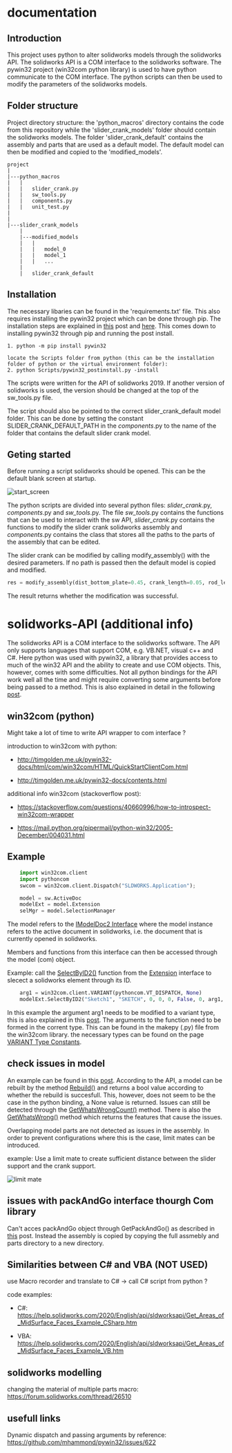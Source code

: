 # documentation

## Introduction
This project uses python to alter solidworks models through the solidworks API. The solidworks API is a COM interface to the solidworks software. The pywin32 project (win32com python library) is used to have python communicate to the COM interface. The python scripts can then be used to modify the parameters of the solidworks models.

## Folder structure
Project directory structure: the 'python_macros' directory contains the code from this repository while the 'slider_crank_models' folder should contain the solidworks models. The folder 'slider_crank_default' contains the assembly and parts that are used as a default model. The default model can then be modified and copied to the 'modified_models'.

```
project
|
|---python_macros
|   |
|   |   slider_crank.py
|   |   sw_tools.py
|   |   components.py
|   |   unit_test.py
|
|
|---slider_crank_models
    |
    |---modified_models
    |   |
    |   |   model_0
    |   |   model_1
    |   |   ...
    |
    |   slider_crank_default

```

## Installation
The necessary libaries can be found in the 'requirements.txt' file. This also requires installing the pywin32 project which can be done through pip. The installation steps are explained in [this](https://superuser.com/questions/609447/how-to-install-the-win32com-python-library) post and [here](https://github.com/mhammond/pywin32). This comes down to installing pywin32 through pip and running the post install.

```
1. python -m pip install pywin32

locate the Scripts folder from python (this can be the installation folder of python or the virtual environment folder):
2. python Scripts/pywin32_postinstall.py -install
```

The scripts were written for the API of solidworks 2019. If another version of solidworks is used, the version should be changed at the top of the sw_tools.py file.

The script should also be pointed to the correct slider_crank_default model folder. This can be done by setting the constant SLIDER_CRANK_DEFAULT_PATH in the *components*.py to the name of the folder that contains the default slider crank model.

## Geting started

Before running a script solidworks should be opened. This can be the default blank screen at startup.

![start_screen](./img/sw_starting_screen.PNG)

The python scripts are divided into several python files: *slider_crank*.py, *components*.py and *sw_tools*.py. The file *sw_tools*.py contains the functions that can be used to interact with the sw API, *slider_crank*.py contains the functions to modify the slider crank solidworks assembly and *components*.py contains the class that stores all the paths to the parts of the assembly that can be edited.

The slider crank can be modified by calling modify_assembly() with the desired parameters. If no path is passed then the default model is copied and modified.

```python
res = modify_assembly(dist_bottom_plate=0.45, crank_length=0.05, rod_length=0.3, path_model=None)
```

The result returns whether the modification was successful.

# solidworks-API (additional info)

The solidworks API is a COM interface to the solidworks software. The API only supports languages that support COM, e.g. VB.NET, visual c++ and C#. Here python was used with pywin32, a library that provides access to much of the win32 API and the ability to create and use COM objects. This, however, comes with some difficulties. Not all python bindings for the API work well all the time and might require converting some arguments before being passed to a method. This is also explained in detail in the following [post](http://joshuaredstone.blogspot.com/2015/02/solidworks-macros-via-python.html).


## win32com (python)

Might take a lot of time to write API wrapper to com interface ?

introduction to win32com with python: 

- http://timgolden.me.uk/pywin32-docs/html/com/win32com/HTML/QuickStartClientCom.html

- http://timgolden.me.uk/pywin32-docs/contents.html

additional info win32com (stackoverflow post):
- https://stackoverflow.com/questions/40660996/how-to-introspect-win32com-wrapper

- https://mail.python.org/pipermail/python-win32/2005-December/004031.html


## Example

```python
    import win32com.client
    import pythoncom
    swcom = win32com.client.Dispatch("SLDWORKS.Application");

    model = sw.ActiveDoc
    modelExt = model.Extension
    selMgr = model.SelectionManager
```

The model refers to the [IModelDoc2 Interface](http://help.solidworks.com/2019/english/api/sldworksapi/SolidWorks.Interop.sldworks~SolidWorks.Interop.sldworks.IModelDoc2.html) where the model instance refers to the active document in solidworks, i.e. the document that is currently opened in solidworks.

Members and functions from this interface can then be accessed through the model (com) object.

Example: call the [SelectByID2()](http://help.solidworks.com/2014/english/api/sldworksapi/solidworks.interop.sldworks~solidworks.interop.sldworks.imodeldocextension~selectbyid2.html) function from the [Extension](http://help.solidworks.com/2019/english/api/sldworksapi/SolidWorks.Interop.sldworks~SolidWorks.Interop.sldworks.IModelDoc2~Extension.html) interface to slecect a solidworks element through its ID.

```python
    arg1 = win32com.client.VARIANT(pythoncom.VT_DISPATCH, None)
    modelExt.SelectByID2("Sketch1", "SKETCH", 0, 0, 0, False, 0, arg1, 0)
```

In this example the argument arg1 needs to be modified to a variant type, this is also explained in this [post](http://joshuaredstone.blogspot.com/2015/02/solidworks-macros-via-python.html). The arguments to the function need to be formed in the corrent type. This can be found in the makepy (.py) file from the win32com library. the necessary types can be found on the page [VARIANT Type Constants](https://docs.microsoft.com/en-us/openspecs/windows_protocols/ms-oaut/3fe7db9f-5803-4dc4-9d14-5425d3f5461f?redirectedfrom=MSDN).


## check issues in model

An example can be found in this [post](https://forum.solidworks.com/thread/44251).
According to the API, a model can be rebuilt by the method [Rebuild()](https://help.solidworks.com/2019/English/api/sldworksapi/SOLIDWORKS.Interop.sldworks~SOLIDWORKS.Interop.sldworks.IModelDocExtension~Rebuild.html?verRedirect=1) and returns a bool value according to whether the rebuild is succesfull. This, however, does not seem to be the case in the python binding, a None value is returned. Issues can still be detected through the [GetWhatsWrongCount()](http://help.solidworks.com/2019/english/api/sldworksapi/SolidWorks.Interop.sldworks~SolidWorks.Interop.sldworks.IModelDocExtension~GetWhatsWrongCount.html) method. There is also the [GetWhatsWrong()](http://help.solidworks.com/2019/english/api/sldworksapi/solidworks.interop.sldworks~solidworks.interop.sldworks.imodeldocextension~getwhatswrong.html?verRedirect=1) method which returns the features that cause the issues.

Overlapping model parts are not detected as issues in the assembly. In order to prevent configurations where this is the case, limit mates can be introduced.

example: Use a limit mate to create sufficient distance between the slider support and the crank support.

![limit mate](./img/limit_mate.PNG)


## issues with packAndGo interface thourgh Com library

Can't acces packAndGo object through GetPackAndGo() as described in [this](https://forum.solidworks.com/thread/74577) post. 
Instead the assembly is copied by copying the full assmebly and parts directory to a new directory.

## Similarities between C# and VBA (NOT USED)

use Macro recorder and translate to C# -> call C# script from python ?

code examples:

- C#: https://help.solidworks.com/2020/English/api/sldworksapi/Get_Areas_of_MidSurface_Faces_Example_CSharp.htm

- VBA: https://help.solidworks.com/2020/English/api/sldworksapi/Get_Areas_of_MidSurface_Faces_Example_VB.htm


## solidworks modelling

changing the material of multiple parts macro: https://forum.solidworks.com/thread/26510

## usefull links

Dynamic dispatch and passing arguments by reference: https://github.com/mhammond/pywin32/issues/622